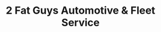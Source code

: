---
title: "2 Fat Guys Automotive & Fleet Service"
url: /helotes/2-fat-guys-automotive-and-fleet-service/
shop: car repair
---